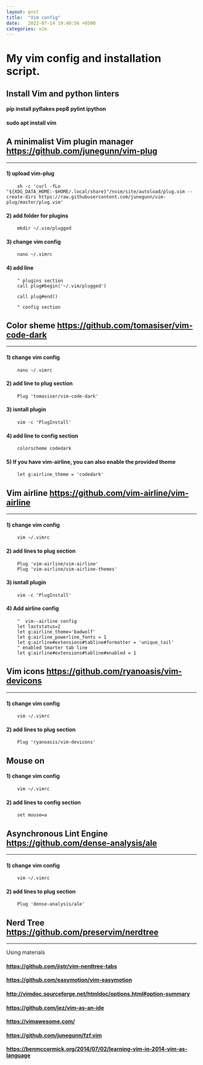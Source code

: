 ```yaml
---
layout: post
title:  "Vim config"
date:   2022-07-14 19:40:56 +0500
categories: vim
---
```


# My vim config and installation script.

## Install Vim and python linters

#### pip install pyflakes pep8 pylint ipython

#### sudo apt install vim

## A minimalist Vim plugin manager https://github.com/junegunn/vim-plug
---
#### 1) upload vim-plug

        sh -c 'curl -fLo "${XDG_DATA_HOME:-$HOME/.local/share}"/nvim/site/autoload/plug.vim --create-dirs https://raw.githubusercontent.com/junegunn/vim-plug/master/plug.vim'


#### 2) add folder for plugins

        mkdir ~/.vim/plugged

#### 3) change vim config

        nano ~/.vimrc

#### 4) add line

        " plugins section
        call plug#begin('~/.vim/plugged')
        
        call plug#end()

        " config section

## Color sheme https://github.com/tomasiser/vim-code-dark
---
#### 1) change vim config

        nano ~/.vimrc

#### 2) add line to plug section

        Plug 'tomasiser/vim-code-dark'

#### 3) isntall plugin

        vim -c 'PlugInstall'

#### 4) add line to config section

        colorscheme codedark

#### 5) If you have vim-airline, you can also enable the provided theme

        let g:airline_theme = 'codedark'

## Vim airline https://github.com/vim-airline/vim-airline
---
#### 1) change vim config

        vim ~/.vimrc

#### 2) add lines to plug section

        Plug 'vim-airline/vim-airline'
        Plug 'vim-airline/vim-airline-themes'
 
#### 3) isntall plugin

        vim -c 'PlugInstall'
 
#### 4) Add airline config
 
        "  vim--airline config
        let laststatus=2
        let g:airline_theme='badwolf'
        let g:airline_powerline_fonts = 1
        let g:airline#extensions#tabline#formatter = 'unique_tail'
        " enabled Smarter tab line
        let g:airline#extensions#tabline#enabled = 1 

## Vim icons https://github.com/ryanoasis/vim-devicons
---
#### 1) change vim config

        vim ~/.vimrc

#### 2) add lines to plug section

        Plug 'ryanoasis/vim-devicons'

Mouse on
---
#### 1) change vim config

        vim ~/.vimrc

#### 2) add lines to config section

        set mouse=a

## Asynchronous Lint Engine https://github.com/dense-analysis/ale
---
#### 1) change vim config

        vim ~/.vimrc

#### 2) add lines to plug section

        Plug 'dense-analysis/ale'

## Nerd Tree https://github.com/preservim/nerdtree
---

Using materials
#### https://github.com/jistr/vim-nerdtree-tabs
#### https://github.com/easymotion/vim-easymotion
#### http://vimdoc.sourceforge.net/htmldoc/options.html#option-summary
#### https://github.com/jez/vim-as-an-ide
#### https://vimawesome.com/
#### https://github.com/junegunn/fzf.vim
#### https://benmccormick.org/2014/07/02/learning-vim-in-2014-vim-as-language
